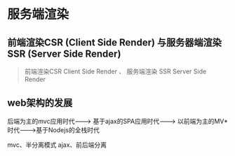 # 服务端渲染

## 前端渲染CSR (Client Side Render) 与服务器端渲染SSR (Server Side Render)

> 前端渲染CSR Client Side Render 、 服务端渲染 SSR Server Side Render







## web架构的发展

后端为主的mvc应用时代---> 基于ajax的SPA应用时代---> 以前端为主的MV*时代--->基于Nodejs的全栈时代







mvc、半分离模式 ajax、前后端分离

